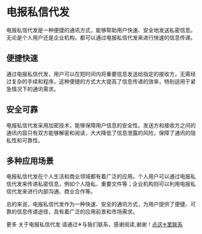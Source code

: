 # 电报私信代发

电报私信代发是一种便捷的通讯方式，能够帮助用户快速、安全地发送私密信息。无论是个人用户还是企业机构，都可以通过电报私信代发来进行快速的信息传递。

## 便捷快速

通过电报私信代发，用户可以在短时间内将重要信息发送给指定的接收方，无需经过复杂的手续和程序。这种便捷的方式大大提高了信息传递的效率，特别适用于紧急情况下的通讯需求。

## 安全可靠

电报私信代发采用加密技术，能够保障用户信息的安全性。发送方和接收方之间的通讯内容只有双方能够解密和阅读，大大降低了信息泄露的风险，保障了通讯的隐私性和可靠性。

## 多种应用场景

电报私信代发在个人生活和商业领域都有着广泛的应用。个人用户可以通过电报私信代发来传递私密信息，例如个人隐私、重要文件等；企业机构则可以利用电报私信代发来进行内部沟通、商业合作等。

总的来说，电报私信代发作为一种快速、安全的通讯方式，为用户提供了便捷、可靠的信息传递途径，具有着广泛的应用前景和市场需求。

更多 关于电报私信代发 请通过✈与我们联系，感谢阅读,谢谢！[点这✈里联系](https://w.k02.cc)